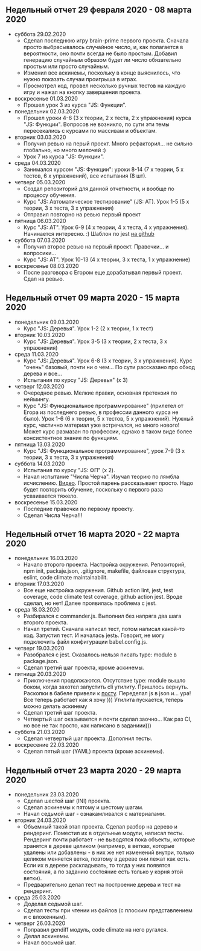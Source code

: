 ## Недельный отчет 29 февраля 2020 - 08 марта 2020
* суббота 29.02.2020
  * Сделал последнюю игру brain-prime первого проекта. Сначала просто выбрасывалось случайное число, и, как полагается в вероятности, оно почти всегда не было простым. Добавил генерацию случайным образом будет ли число обязательно простым или просто случайным.
  * Изменил все аскинемы, поскольку в конце выяснилось, что нужно показать случаи проигрыша в играх.
  * Просмотрел код, провел несколько ручных тестов на каждую игру и нажал на кнопку завершения проекта.
* воскресенье 01.03.2020
  * Прошел урок 3 из курса "JS: Функции".
* понедельник 02.03.2020
  * Прошел уроки 4-6 (3 x теории, 2 x теста, 2 x упражнения) курса "JS: Функции". Вопросов не возникло, по сути эти темы пересекались с курсами по массивам и объектам.
* вторник 03.03.2020
  * Получил ревью на перый проект. Много рефакторил... не сильно глобально, но много мелочей :) 
  * Урок 7 из курса "JS: Функции".
* среда 04.03.2020
  * Занимался курсом "JS: Функции": уроки 8-14 (7 x теории, 5 x тестов, 6 x упражнений), все испытания (8 шт).
* четверг 05.03.2020
  * Создал репозиторий для данной отчетности, и вообще по процессу обучения.
  * Курс "JS: Автоматическое тестирование" (JS: АТ). Урок 1-5 (5 x теории, 3 x теста, 3 x упражнения)
  * Отправил повторно на ревью первый проект
* пятница 06.03.2020
  * Курс "JS: АТ". Урок 6-9 (4 x теории, 4 x теста, 4 x упражнения). Начинается интересно. :) Шаблон по jest [на github](https://github.com/u-master/hexlet-jest)
* суббота 07.03.2020
  * Получил второе ревью на первый проект. Правочки... и вопросики...
  * Курс "JS: АТ". Урок 10-13 (4 x теории, 3 x теста, 1 x упражнение)
* воскресенье 08.03.2020
  * После разговора с Егором еще дорабатывал первый проект. Сдал на ревью.
  
## Недельный отчет 09 марта 2020 - 15 марта 2020
* понедельник 09.03.2020
  * Курс "JS: Деревья". Урок 1-2 (2 x теории, 1 x тест)
* вторник 10.03.2020
  * Курс "JS: Деревья". Урок 3-5 (3 x теории, 2 x теста, 3 x упражнения)
* среда 11.03.2020
  * Курс "JS: Деревья". Урок 6-8 (3 x теории, 3 x упражнения). Курс "очень" базовый, почти ни о чем... По сути рассказано про обход дерева и все...
  * Испытания по курсу "JS: Деревья" (x 3)
* четверг 12.03.2020
  * Очередное ревью. Мелкие правки, основная претензия по неймингу.
  * Курс "JS: Функциональное программирование" (прилетел от Егора из последнего ревью, в профессии данного курса не было). Урок 1-6 (6 x теории, 5 x тестов, 5 x упражнений). Нужный курс, частично материал уже встречался, но много нового! Может курс размазан по профессии, однако в таком виде более консистентное знание по функциям.
* пятница 13.03.2020
  * Курс "JS: Функциональное программирование", урок 7-9 (3 x теории, 3 x теста, 3 x упражнения)
* суббота 14.03.2020
  * Испытания по курсу "JS: ФП" (x 2).
  * Начал испытание "Числа Черча". Изучал теорию по лямбла исчислению. [Видео](https://www.youtube.com/watch?v=dowYB_dPkmU). Простой парень рассказывает просто. Надо будет повторить обучение, поскольку с первого раза усваивается тяжело.
* воскресенье 15.03.2020
  * Последние правочки по первому проекту.
  * Сделал Числа Черча!!!

## Недельный отчет 16 марта 2020 - 22 марта 2020
* понедельник 16.03.2020
  * Начало второго проекта. Настройка окружения. Репозиторий, npm init, packaje.json, .gitignore, makefile, файловая структура, eslint, code climate maintainabilit.
* вторник 17.03.2020
  * Все еще настройка окружения. Github action lint, jest, test coverage, code climate  test coverage, github action jest. Вроде сделал, но нет! Далее проявилась проблема с jest.
* среда 18.03.2020
  * Разбирался с commander.js. Выполнил без напряга два шага второго проекта. 
  * Начал третий. Сначала написал тест, потом написал какой-то код. Запустил тест. И началась jestь. Говорит, не могу подключить файл конфигурации babel.config.js.
* четверг 19.03.2020
  * Разобрался с jest. Оказалось нельзя писать type: module в package.json.
  * Сделал третий шаг проекта, кроме аскинемы.
* пятница 20.03.2020
  * Приключения продолжаются. Отсутствие type: module вышло боком, когда захотел запустить cli утилиту. Пришлось вернуть. Раскопки в бабеле привели к [посту](https://babeljs.io/blog/2020/01/11/7.8.0#support-every-configuration-file-extension-10783-https-githubcom-babel-babel-pull-10783-and-10903-https-githubcom-babel-babel-pull-10903). Переделал js в json и... ура! Все теперь работает как я хочу ))) Утилита пускается, теперь можно делать аскинему
  * Сделал третий шаг проекта.
  * Четвертый шаг оказывается я почти сделал заочно... Как раз CI, но все не так просто, как написано в заданиии)))
* суббота 21.03.2020
  * Сделал четвертый шаг проекта. Дополнил тесты.
* воскресение 22.03.2020
  * Сделал пятый шаг (YAML) проекта (кроме аскинемы).
  
## Недельный отчет 23 марта 2020 - 29 марта 2020
* понедельник 23.03.2020
  * Сделал шестой шаг (INI) проекта. 
  * Сделал аскинемы к пятому и шестому шагам.
  * Начал седьмой шаг - ознакамливался с материалами.
* вторник 24.03.2020
  * Объемный такой этап проекта. Сделал разбор на дерево и рендеринг. Поместил их в отдельные модули, написал тесты. Рендеринг почти работает - не выводятся пока объекты, которые хранятся в дереве целиком (например, в ветках, которые удалены или добавлены - в них же нет изменений внутри, только целиком меняется ветка, поэтому в дереве они лежат как есть. Если их в дереве раскладывать, то тогда у них появятся состояния, а по заданию состояние есть только у корня этой ветки).
  * Предварительно делал тест на построение дерева и тест на рендеринг.
* среда 25.03.2020
  * Доделал седьмой шаг.
  * Сделал тесты при чтении из файлов (с плоским представлением и с вложенным).
* четверг 26.03.2020
  * Поправил gendiff модуль, code climate на него ругался.
  * Делал аскинемы.
  * Начал восьмой шаг.

